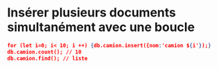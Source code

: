 # **Insérer plusieurs documents simultanément avec une boucle**
```json
for (let i=0; i< 10; i ++) {db.camion.insert({nom:'camion ${i'});}
db.camion.count(); // 10
db.camion.find(); // liste
```
